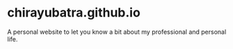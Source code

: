 # chirayubatra.github.io

A personal website to let you know a bit about my professional and personal life. 
